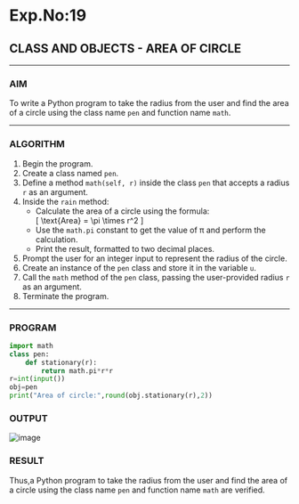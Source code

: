 # Exp.No:19  
## CLASS AND OBJECTS - AREA OF CIRCLE

---

### AIM  
To write a Python program to take the radius from the user and find the area of a circle using the class name `pen` and function name `math`.

---

### ALGORITHM

1. Begin the program.  
2. Create a class named `pen`.  
3. Define a method `math(self, r)` inside the class `pen` that accepts a radius `r` as an argument.  
4. Inside the `rain` method:  
   - Calculate the area of a circle using the formula:  
     \[ \text{Area} = \pi \times r^2 \]  
   - Use the `math.pi` constant to get the value of π and perform the calculation.  
   - Print the result, formatted to two decimal places.  
5. Prompt the user for an integer input to represent the radius of the circle.  
6. Create an instance of the `pen` class and store it in the variable `u`.  
7. Call the `math` method of the `pen` class, passing the user-provided radius `r` as an argument.  
8. Terminate the program.

---

### PROGRAM

```python
import math
class pen:
    def stationary(r):
        return math.pi*r*r
r=int(input())
obj=pen
print("Area of circle:",round(obj.stationary(r),2))
```

### OUTPUT
![image](https://github.com/user-attachments/assets/a9260d0b-4d4e-43bc-8536-69ac5e47aa7e)

### RESULT
Thus,a Python program to take the radius from the user and find the area of a circle using the class name `pen` and function name `math` are verified.


